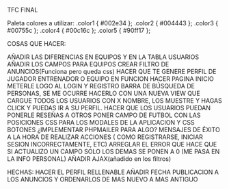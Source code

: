 TFC FINAL

Paleta colores a utilizar:
.color1 { #002e34 };
.color2 { #004443 };
.color3 { #00755c };
.color4 { #00c16c };
.color5 { #90ff17 };


COSAS QUE HACER:

AÑADIR LAS DIFERENCIAS EN EQUIPOS Y EN LA TABLA USUARIOS AÑADIR LOS CAMPOS PARA EQUIPOS
CREAR FILTRO DE ANUNCIOS(Funciona pero queda css)
HACER QUE TE GENERE PERFIL DE JUGADOR ENTRENADOR O EQUIPO EN FUNCION
HACER PAGINA INICIO
METERLE LOGO AL LOGIN Y REGISTRO
BARRA DE BÚSQUEDA DE PERSONAS, SE ME OCURRE HACERLO CON UNA NUEVA VIEW QUE CARGUE TODOS LOS USUARIOS CON X NOMBRE,
LOS MUESTRE Y HAGAS CLICK Y PUEDAS IR A SU PERFIL.
HACER QUE LOS USUARIOS PUEDAN PONERLE RESEÑAS A OTROS
PONER CAMPO DE FUTBOL CON LAS POSICIONES
CSS PARA LOS MODALES DE LA APLICACION Y CSS BOTONES
¿IMPLEMENTAR PHPMAILER PARA ALGO?
MENSAJES DE ÉXITO A LA HORA DE REALIZAR ACCIONES ( COMO REGISTRARSE, INICIAR SESION INCORRECTAMENTE, ETC)
ARREGLAR EL ERROR QUE HACE QUE SI ACTUALIZO UN CAMPO SOLO LOS DEMAS SE PONEN A 0 (ME PASA EN LA INFO PERSONAL)
AÑADIR AJAX(añadido en los filtros)




HECHAS:
HACER EL PERFIL RELLENABLE 
AÑADIR FECHA PUBLICACION A LOS ANUNCIOS Y ORDENARLOS DE MAS NUEVO A MAS ANTIGUO
